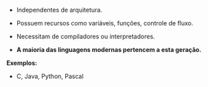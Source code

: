
- Independentes de arquitetura.
    
- Possuem recursos como variáveis, funções, controle de fluxo.
    
- Necessitam de compiladores ou interpretadores.
    
- **A maioria das linguagens modernas pertencem a esta geração.**
    

**Exemplos:**

- C, Java, Python, Pascal